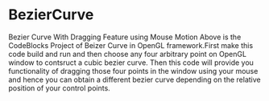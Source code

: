 # BezierCurve
Bezier Curve With Dragging Feature using Mouse Motion
Above is the CodeBlocks Project of Beizer Curve in OpenGL framework.First make this code build and run and then choose any four arbitrary point on OpenGL window to contsruct a cubic bezier curve.
Then this code will provide you functionality of dragging those four points in the window using your mouse and hence you can obtain a different bezier curve depending on the relative position of your control points.
